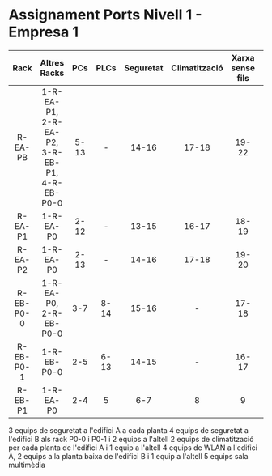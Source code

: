 # Assignament Ports Nivell 1 - Empresa 1
|    Rack   |                 Altres Racks                 |  PCs | PLCs | Seguretat | Climatització | Xarxa sense fils |          Extra          |
|:---------:|:--------------------------------------------:|:----:|:----:|:---------:|:-------------:|:----------------:|:-----------------------:|
| R-EA-PB   | 1-R-EA-P1, 2-R-EA-P2, 3-R-EB-P1, 4-R-EB-P0-0 | 5-13 |   -  |   14-16   |     17-18     |       19-22      | 23-27 (Sala multimèdia) |
| R-EA-P1   | 1-R-EA-P0                                    | 2-12 |   -  |   13-15   |     16-17     |       18-19      |            -            |
| R-EA-P2   | 1-R-EA-P0                                    | 2-13 |   -  |   14-16   |     17-18     |       19-20      |            -            |
| R-EB-P0-0 | 1-R-EA-P0, 2-R-EB-P0-0                       |  3-7 | 8-14 |   15-16   |       -       |       17-18      |            -            |
| R-EB-P0-1 | 1-R-EB-P0-0                                  |  2-5 | 6-13 |   14-15   |       -       |       16-17      |            -            |
| R-EB-P1   | 1-R-EA-P0                                    |  2-4 |   5  |    6-7    |       8       |         9        |            -            |

3 equips de seguretat a l'edifici A a cada planta
4 equips de seguretat a l'edifici B als rack P0-0 i P0-1 i 2 equips a l'altell
2 equips de climatització per cada planta de l'edifici A i 1 equip a l'altell
4 equips de WLAN a l'edifici A, 2 equips a la planta baixa de l'edifici B i 1 equip a l'altell
5 equips sala multimèdia
